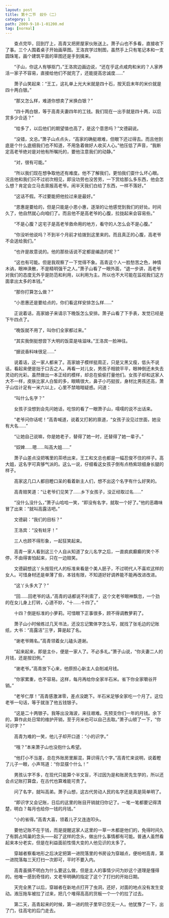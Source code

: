 ```yaml
---
layout: post
title: 第十二节　奴仆（二）
category: 1
path: 2009-9-18-1-01200.md
tag: [normal]
---
```


　　查点完毕，回到厅上，高青又把房屋家伙账送上。萧子山也不多看，直接收下了事。三个人围着桌子开始画草图。王洛宾学过制图，虽然手上只有笔记本和一支圆珠笔，画个建筑平面的草图还是手到擒来。

　　“子山，你这人有够抠门，”王洛宾边画边说，“还在乎这点咸肉和米的？人家养活一家子不容易，直接给他们不就完了，还能提高忠诚度……”

　　萧子山笑起来：“王工，这礼单上光大米就是四十石，按天启末年的米价就是四十两白银。”

　　“那又怎么样，难道你想卖了米换白银？”

　　“四十两白银，等于高青夫妻四年的工钱。我们现在一出手就是四十两，以后赏多少合适？”

　　“给多了，以后他们的期望值也高了，是这个意思吗？”文德嗣说。

　　“没错，文总。”萧子山点点头，“高家的确挺艰难，但眼下还过得去。而且他到底是个什么底细我们也不知道，不用急着做好人收买人心。”他压低了声音，“我断定高老爷绝对是对他有所嘱托的，要他注意我们的动静。”

　　“对，很有可能。”

　　“所以我们现在想争取他还有难度。他不了解我们，更怕我们耍什么坏心眼。况且他和我们只不过初次相见，即没功劳也没苦劳，一下赏给那么多东西，他会怎么想？肯定会立马去禀报高老爷。闹半天我们白给了东西，一样不落好。”

　　“这话不假。不过要能把他拉过来是最好。”

　　“恩惠是要给的，但是只能是小恩小惠，逐渐的让他感觉到我们的好处。时间久了，他自然就心向咱们了。而且他不是高老爷的心腹，拉拢起来会容易些。”

　　“不是心腹？这宅子是高老爷救命用的地方，看守的人怎么会不是心腹。”

　　“你没听他说吗？不到半个月前才给拨到这里来的。而且真正的心腹，高老爷不会送给我们。”

　　“也许是故意说的。他的那些话说不定都是编造的呢？”

　　“这也有可能。但是我观察了一下觉得不象。高青这个人一脸愁苦之色，神情木讷，眼神涣散，不是精明强干之人。”萧子山看了一眼外面，“退一步讲，高老爷对我们的态度无外乎是防范和利用，以利用为主。所以也不大可能在监视我们这方面拿出太多的本钱。”

　　“那你打算怎么做？”

　　“小恩惠还是要给点的，你们看这样安排怎么样……”

　　正说着话，高家娘子来请示下晚饭怎么安排。萧子山看了下手表，发觉已经是下午四点了。

　　“晚饭就不用了，叫你们全家都过来。”

　　“其实我倒挺想尝下大明的饭菜是啥滋味。”王洛宾一脸神往。

　　“据说香料味很足……”

　　说着话，这一家人都来了。高家娘子模样挺周正，只是又黑又瘦，低头不说话，看起来便是拙于口舌之人。再看一对儿女，男孩子相貌平平，眼神倒还未失去灵动的光彩。虽然做出一本正经的模样，却总在偷偷打量他们。女孩子却和这家人大不一样，皮肤比家人白皙的多，眼睛很大，鼻子小巧挺拔，身材比男孩还高，萧子山估计足有一米六以上，心里不禁暗暗疑惑。问道：

　　“叫什么名字？”

　　女孩子没想到会先问她话，吃惊的看了一眼萧子山，嚅嚅的说不出话来。

　　“老爷问你话呢！”高青喊道，说着又打躬的禀道，“女孩子没见过世面，她没有大名……”

　　“让她自己说嘛，你是她老子，替得了她一时，还替得了她一辈子。”

　　“奴婢……嗯……叫高大姐……”

　　萧子山差点没把嘴里的茶喷出来，王工和文总也都是一幅忍俊不住的样子。高大姐，这名字可真够气派的。这么一说，仔细看这女孩子倒有点杨紫琼细身长腿的样子。

　　高家这几口人都目瞪口呆的看着新主人们，想不出这个名字有什么好笑的。

　　高青赔笑道：“让老爷们见笑了……乡下女孩子，没正经取过名……”

　　“没什么没什么，”萧子山哈哈一笑，“即没有名字，就取一个好了。”他的恶趣味冒了出来：“就叫高露洁吧。”

　　文德嗣：“我们的目标？”

　　王洛宾：“没有蛀牙！”

　　三人也顾不得形象，一起狂笑起来。

　　高青一家人看到这三个人自从知道了女儿名字之后，一直疯疯癫癫的笑个不停，不由得害怕起来，只在一边赔笑。

　　文德嗣想这丫头按现代人的标准来看是个美人胚子，不过明代人不喜欢这样的女人。可惜身材还是单薄了些，本钱有限，不知道好好调养能不能再改进改进。

　　“这丫头多大了？”

　　“回……回老爷的话，”高青的话都说不利索了，这个文老爷眼神飘忽，一个劲的在女儿身上打转，心道不妙，“十……十四了。”

　　十四？倒是标准的小萝莉。可惜眼下正事很多，顾不得调教萝莉了。

　　萧子山小时候练过几天书法，还没忘记繁体字怎么写，就找了张毛边的记账纸，大书：“高露洁”三字，算是起了名。

　　“谢老爷赐名。”高青领着女儿磕头道谢。

　　“起来起来，即是主仆，便是一家人了。不必多礼。”萧子山说，“你夫妻二人的月钱，还是按旧例。”

　　“谢老爷。”高青放下心来，他原担心新主人会削减月钱。

　　“你家累重，也不容易。这样，每月再给你全家半石米。省下你全家嚼谷开销。”

　　“老爷仁厚！”高青感激涕零，差点没跪下。半石米足够全家吃一个月了。这位老爷一句话，等于就涨了他五钱银子。

　　“这是二十两银子。我等出没海波，来往艰难。先预支你们一年的月钱。余下的，算作此处日常的维护开销，至于月米也可以自己去取。”萧子山顿了一下，“你可识字？”

　　高青为难的一笑，他儿子却开口道：“小的识字。”

　　“哦？”本来萧子山也没抱什么希望。

　　“他打小不当差，总在外账房里厮混，算识得几个字。”高青忙来说明，说着瞪了儿子一眼，小声骂道：“你显摆个什么！”

　　男孩认字不多，在现代只能算个半文盲，不过因为是和账房先生学的，所以还会点记账打算盘，在古代也算难能可贵了。

　　问了名字，就叫高弟。萧子山想，这古代劳动人民的名字还是真是简单明了。

　　“即识字又会记账，日后的这里的账目开销就归你记了。一笔一笔都要记得清楚，明白？每月也给你一钱的月钱。”

　　“小的省得。”高青大喜，领着儿子又连连叩头。

　　要他记账不在于钱，而是提醒这家人这里的一草一木都是他们的，免得时间久了有鹊占鸠巢的念头――起了这样的念头，做出什么事情都有可能。普通人虽然看起来本分老实，但是在利益面前性情大变的人他见识的太多了。

　　穿越者察看地形之后决定把第一进院落里的书房设为穿越点，便吩咐高青，第一进院落每三天打扫一次即可，平时不要入内。

　　高青虽搞不明白为什么要这么做，但是主人的事情少问为妙这个道理是懂得的。他唯一感到奇怪的，文老爷明确的指定了这个了打扫的开始日期。

　　天完全黑了以后，穿越者在新地点打开了虫洞，还好，对面的地点没有发生变动。液压拖车被拉了过来，把几个堆得高高的货板一个一个的拉了过去。

　　第二天，高青起来的时候，第一进的院子里早已空无一人。他犹豫了一下，出了门，往高宅的后门走去。
